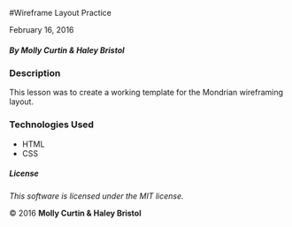 #Wireframe Layout Practice

February 16, 2016

##### By Molly Curtin &amp; Haley Bristol

### Description

This lesson was to create a working template for the Mondrian wireframing layout.


### Technologies Used

* HTML
* CSS

##### License

*This software is licensed under the MIT license.*

&copy; 2016 **Molly Curtin &amp; Haley Bristol**
